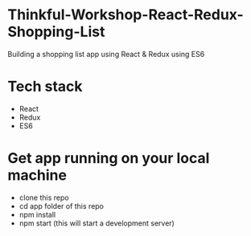 # Thinkful-Workshop-React-Redux-Shopping-List
Building a shopping list app using React &amp; Redux using ES6

# Tech stack
- React
- Redux
- ES6

# Get app running on your local machine
- clone this repo
- cd app folder of this repo
- npm install
- npm start (this will start a development server)

